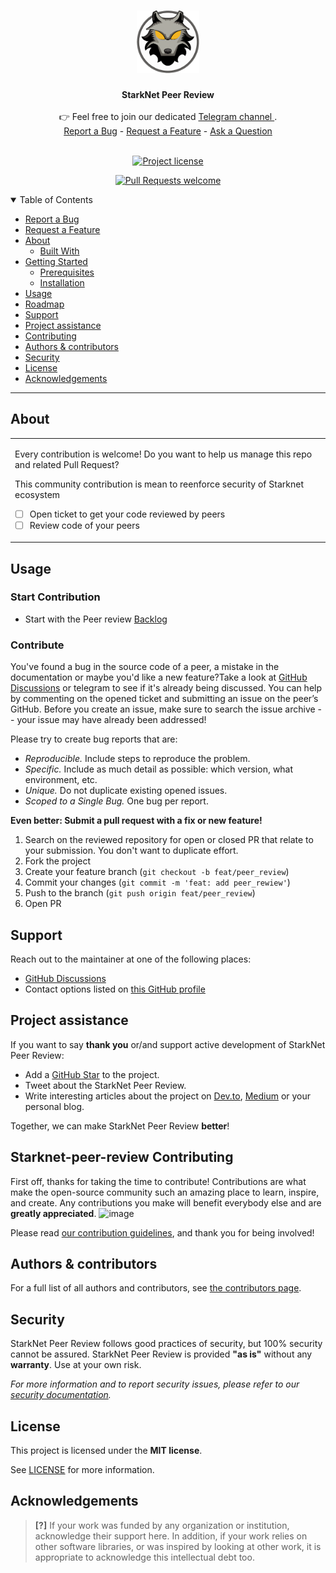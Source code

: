 <h1 align="center">
  <a href="https://github.com/StarkNightsWatch/starknet-peer-review">
    <!-- Please provide path to your logo here -->
    <img src="docs/images/logo.png" alt="Logo" width="100" height="100">
  </a>
</h1>

<div align="center">
<b>StarkNet Peer Review</b>
  <br /><br />
  👉 Feel free to join our dedicated <a href="https://t.me/+Ui4357socJ5iYmY0">Telegram channel </a>.

  
  <br />
  <a href="https://github.com/StarkNightsWatch/starknet-peer-review/issues/new?assignees=&labels=bug&template=01_BUG_REPORT.md&title=bug%3A+">Report a Bug</a>
  -
  <a href="https://github.com/StarkNightsWatch/starknet-peer-review/issues/new?assignees=&labels=enhancement&template=02_FEATURE_REQUEST.md&title=feat%3A+">Request a Feature</a>
  -
  <a href="https://github.com/StarkNightsWatch/starknet-peer-review/discussions">Ask a Question</a>
</div>

<div align="center">
<br />

[![Project license](https://img.shields.io/github/license/StarkNightsWatch/starknet-peer-review.svg?style=flat-square)](LICENSE)

[![Pull Requests welcome](https://img.shields.io/badge/PRs-welcome-ff69b4.svg?style=flat-square)](https://github.com/StarkNightsWatch/starknet-peer-review/issues?q=is%3Aissue+is%3Aopen+label%3A%22help+wanted%22)


</div>

<details open="open">
<summary>Table of Contents</summary>

- [Report a Bug](#report-a-bug)
- [Request a Feature](#request-a-feature)
- [About](#about)
  - [Built With](#built-with)
- [Getting Started](#getting-started)
  - [Prerequisites](#prerequisites)
  - [Installation](#installation)
- [Usage](#usage)
- [Roadmap](#roadmap)
- [Support](#support)
- [Project assistance](#project-assistance)
- [Contributing](#contributing)
- [Authors \& contributors](#authors--contributors)
- [Security](#security)
- [License](#license)
- [Acknowledgements](#acknowledgements)

</details>

---

## About

<table><tr><td>

Every contribution is welcome! Do you want to help us manage this repo and related Pull Request?

This community contribution is mean to reenforce security of Starknet ecosystem

- [ ]  Open ticket to get your code reviewed by peers
- [ ]  Review code of your peers

</td></tr></table>




## Usage

### Start Contribution

- Start with the Peer review [Backlog](https://github.com/orgs/StarkNightsWatch/projects/1)

### Contribute

You've found a bug in the source code of a peer, a mistake in the documentation or maybe you'd like a new feature?Take a look at [GitHub Discussions](https://github.com/StarkNightsWatch/starknet-peer-review/discussions) or telegram to see if it's already being discussed. You can help  by commenting on the opened ticket and submitting an issue on the peer’s GitHub. Before you create an issue, make sure to search the issue archive -- your issue may have already been addressed!

Please try to create bug reports that are:

- *Reproducible.* Include steps to reproduce the problem.
- *Specific.* Include as much detail as possible: which version, what environment, etc.
- *Unique.* Do not duplicate existing opened issues.
- *Scoped to a Single Bug.* One bug per report.

**Even better: Submit a pull request with a fix or new feature!**

1. Search on the reviewed repository for open or closed PR that relate to your submission. You don't want to duplicate effort.
2. Fork the project
3. Create your feature branch (`git checkout -b feat/peer_review`)
4. Commit your changes (`git commit -m 'feat: add peer_rewiew'`)
5. Push to the branch (`git push origin feat/peer_review`)
6. Open PR

## Support

Reach out to the maintainer at one of the following places:

- [GitHub Discussions](https://github.com/StarkNightsWatch/starknet-peer-review/discussions)
- Contact options listed on [this GitHub profile](https://github.com/StarkNightsWatch)

## Project assistance

If you want to say **thank you** or/and support active development of StarkNet Peer Review:

- Add a [GitHub Star](https://github.com/StarkNightsWatch/starknet-peer-review) to the project.
- Tweet about the StarkNet Peer Review.
- Write interesting articles about the project on [Dev.to](https://dev.to/), [Medium](https://medium.com/) or your personal blog.

Together, we can make StarkNet Peer Review **better**!

## Starknet-peer-review Contributing

First off, thanks for taking the time to contribute! Contributions are what make the open-source community such an amazing place to learn, inspire, and create. Any contributions you make will benefit everybody else and are **greatly appreciated**.
![image](https://user-images.githubusercontent.com/25151724/204031886-b401781b-8199-4a1d-ae5c-8647f043572c.png)

Please read [our contribution guidelines](docs/CONTRIBUTING.md), and thank you for being involved!

## Authors & contributors

For a full list of all authors and contributors, see [the contributors page](https://github.com/StarkNightsWatch/starknet-peer-review/contributors).

## Security

StarkNet Peer Review follows good practices of security, but 100% security cannot be assured.
StarkNet Peer Review is provided **"as is"** without any **warranty**. Use at your own risk.

_For more information and to report security issues, please refer to our [security documentation](docs/SECURITY.md)._

## License

This project is licensed under the **MIT license**.

See [LICENSE](LICENSE) for more information.

## Acknowledgements

> **[?]**
> If your work was funded by any organization or institution, acknowledge their support here.
> In addition, if your work relies on other software libraries, or was inspired by looking at other work, it is appropriate to acknowledge this intellectual debt too.
